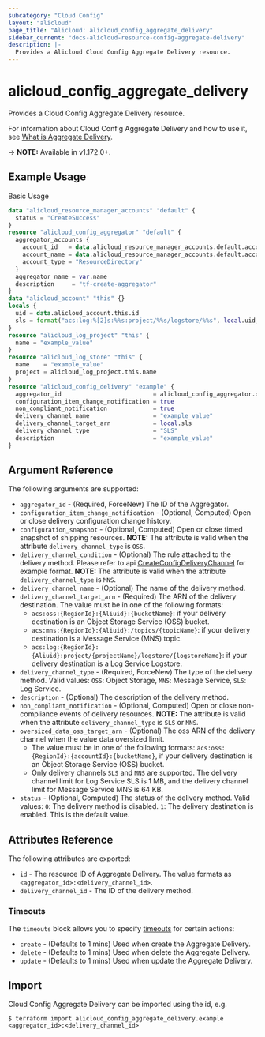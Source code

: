 ```yaml
---
subcategory: "Cloud Config"
layout: "alicloud"
page_title: "Alicloud: alicloud_config_aggregate_delivery"
sidebar_current: "docs-alicloud-resource-config-aggregate-delivery"
description: |-
  Provides a Alicloud Cloud Config Aggregate Delivery resource.
---
```


# alicloud\_config\_aggregate\_delivery

Provides a Cloud Config Aggregate Delivery resource.

For information about Cloud Config Aggregate Delivery and how to use it, see [What is Aggregate Delivery](https://www.alibabacloud.com/help/en/cloud-config/latest/delivery-destination-services-overview).

-> **NOTE:** Available in v1.172.0+.

## Example Usage

Basic Usage

```terraform
data "alicloud_resource_manager_accounts" "default" {
  status = "CreateSuccess"
}
resource "alicloud_config_aggregator" "default" {
  aggregator_accounts {
    account_id   = data.alicloud_resource_manager_accounts.default.accounts.0.account_id
    account_name = data.alicloud_resource_manager_accounts.default.accounts.0.display_name
    account_type = "ResourceDirectory"
  }
  aggregator_name = var.name
  description     = "tf-create-aggregator"
}
data "alicloud_account" "this" {}
locals {
  uid = data.alicloud_account.this.id
  sls = format("acs:log:%[2]s:%%s:project/%%s/logstore/%%s", local.uid, alicloud_log_project.this.name, alicloud_log_store.this.name)
}
resource "alicloud_log_project" "this" {
  name = "example_value"
}
resource "alicloud_log_store" "this" {
  name    = "example_value"
  project = alicloud_log_project.this.name
}
resource "alicloud_config_delivery" "example" {
  aggregator_id                          = alicloud_config_aggregator.default.id
  configuration_item_change_notification = true
  non_compliant_notification             = true
  delivery_channel_name                  = "example_value"
  delivery_channel_target_arn            = local.sls
  delivery_channel_type                  = "SLS"
  description                            = "example_value"
}
```

## Argument Reference

The following arguments are supported:

* `aggregator_id` - (Required, ForceNew) The ID of the Aggregator.
* `configuration_item_change_notification` - (Optional, Computed) Open or close delivery configuration change history.
* `configuration_snapshot` - (Optional, Computed) Open or close timed snapshot of shipping resources. **NOTE:** The attribute is valid when the attribute `delivery_channel_type` is `OSS`.
* `delivery_channel_condition` - (Optional) The rule attached to the delivery method. Please refer to api [CreateConfigDeliveryChannel](https://help.aliyun.com/document_detail/429798.html) for example format. **NOTE:** The attribute is valid when the attribute `delivery_channel_type` is `MNS`.
* `delivery_channel_name` - (Optional) The name of the delivery method.
* `delivery_channel_target_arn` - (Required) The ARN of the delivery destination. The value must be in one of the following formats:
  * `acs:oss:{RegionId}:{Aliuid}:{bucketName}`: if your delivery destination is an Object Storage Service (OSS) bucket.
  * `acs:mns:{RegionId}:{Aliuid}:/topics/{topicName}`: if your delivery destination is a Message Service (MNS) topic.
  * `acs:log:{RegionId}:{Aliuid}:project/{projectName}/logstore/{logstoreName}`: if your delivery destination is a Log Service Logstore.
* `delivery_channel_type` - (Required, ForceNew) The type of the delivery method. Valid values: `OSS`: Object Storage, `MNS`: Message Service, `SLS`: Log Service.
* `description` - (Optional) The description of the delivery method.
* `non_compliant_notification` - (Optional, Computed) Open or close non-compliance events of delivery resources. **NOTE:** The attribute is valid when the attribute `delivery_channel_type` is `SLS` or `MNS`.
* `oversized_data_oss_target_arn` - (Optional) The oss ARN of the delivery channel when the value data oversized limit.
  * The value must be in one of the following formats: `acs:oss:{RegionId}:{accountId}:{bucketName}`, if your delivery destination is an Object Storage Service (OSS) bucket.
  * Only delivery channels `SLS` and `MNS` are supported. The delivery channel limit for Log Service SLS is 1 MB, and the delivery channel limit for Message Service MNS is 64 KB.
* `status` - (Optional, Computed) The status of the delivery method. Valid values: `0`: The delivery method is disabled. `1`: The delivery destination is enabled. This is the default value.

## Attributes Reference

The following attributes are exported:

* `id` - The resource ID of Aggregate Delivery. The value formats as `<aggregator_id>:<delivery_channel_id>`.
* `delivery_channel_id` - The ID of the delivery method.

### Timeouts

The `timeouts` block allows you to specify [timeouts](https://www.terraform.io/docs/configuration-0-11/resources.html#timeouts) for certain actions:

* `create` - (Defaults to 1 mins) Used when create the Aggregate Delivery.
* `delete` - (Defaults to 1 mins) Used when delete the Aggregate Delivery.
* `update` - (Defaults to 1 mins) Used when update the Aggregate Delivery.

## Import

Cloud Config Aggregate Delivery can be imported using the id, e.g.

```
$ terraform import alicloud_config_aggregate_delivery.example <aggregator_id>:<delivery_channel_id>
```